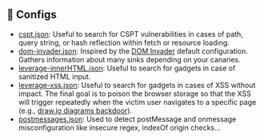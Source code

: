 ## 📜 Configs

- [cspt.json](cspt.json): Useful to search for CSPT vulnerabilities in cases of path, query string, or hash reflection within fetch or resource loading.
- [dom-invader.json](dom-invader.json): Inspired by the [DOM Invader](https://portswigger.net/burp/documentation/desktop/tools/dom-invader) default configuration. Gathers information about many sinks depending on your canaries.
- [leverage-innerHTML.json](leverage-innerHTML.json): Useful to search for gadgets in case of sanitized HTML input.
- [leverage-xss.json](leverage-xss.json): Useful to search for gadgets in cases of XSS without impact. The final goal is to poison the browser storage so that the XSS will trigger repeatedly when the victim user navigates to a specific page (e.g., [draw.io diagrams backdoor](https://huntr.com/bounties/4c1c5db5-210f-4d7e-8380-b95f88fdb78d)).
- [postmessages.json](postmessages.json): Used to detect postMessage and onmessage misconfiguration like insecure regex, indexOf origin checks...